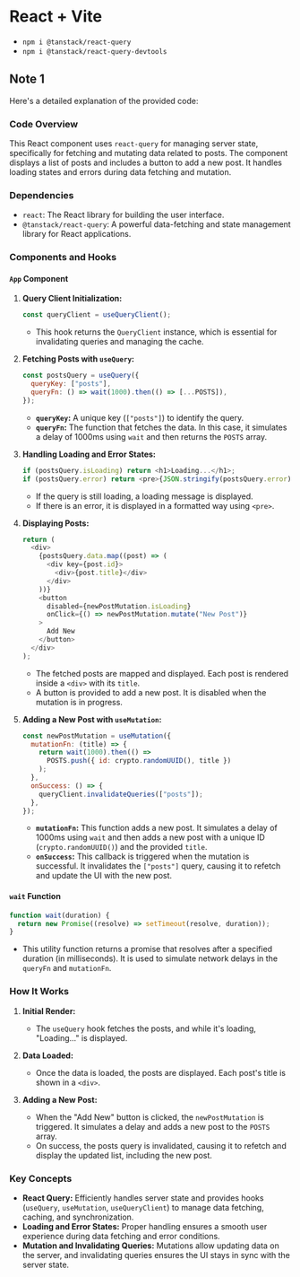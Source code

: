# React + Vite

- `npm i @tanstack/react-query`
- `npm i @tanstack/react-query-devtools`

## Note 1

Here's a detailed explanation of the provided code:

### Code Overview

This React component uses `react-query` for managing server state, specifically for fetching and mutating data related to posts. The component displays a list of posts and includes a button to add a new post. It handles loading states and errors during data fetching and mutation.

### Dependencies

- `react`: The React library for building the user interface.
- `@tanstack/react-query`: A powerful data-fetching and state management library for React applications.

### Components and Hooks

#### `App` Component

1. **Query Client Initialization:**

   ```javascript
   const queryClient = useQueryClient();
   ```

   - This hook returns the `QueryClient` instance, which is essential for invalidating queries and managing the cache.

2. **Fetching Posts with `useQuery`:**

   ```javascript
   const postsQuery = useQuery({
     queryKey: ["posts"],
     queryFn: () => wait(1000).then(() => [...POSTS]),
   });
   ```

   - **`queryKey`:** A unique key (`["posts"]`) to identify the query.
   - **`queryFn`:** The function that fetches the data. In this case, it simulates a delay of 1000ms using `wait` and then returns the `POSTS` array.

3. **Handling Loading and Error States:**

   ```javascript
   if (postsQuery.isLoading) return <h1>Loading...</h1>;
   if (postsQuery.error) return <pre>{JSON.stringify(postsQuery.error)}</pre>;
   ```

   - If the query is still loading, a loading message is displayed.
   - If there is an error, it is displayed in a formatted way using `<pre>`.

4. **Displaying Posts:**

   ```javascript
   return (
     <div>
       {postsQuery.data.map((post) => (
         <div key={post.id}>
           <div>{post.title}</div>
         </div>
       ))}
       <button
         disabled={newPostMutation.isLoading}
         onClick={() => newPostMutation.mutate("New Post")}
       >
         Add New
       </button>
     </div>
   );
   ```

   - The fetched posts are mapped and displayed. Each post is rendered inside a `<div>` with its `title`.
   - A button is provided to add a new post. It is disabled when the mutation is in progress.

5. **Adding a New Post with `useMutation`:**

   ```javascript
   const newPostMutation = useMutation({
     mutationFn: (title) => {
       return wait(1000).then(() =>
         POSTS.push({ id: crypto.randomUUID(), title })
       );
     },
     onSuccess: () => {
       queryClient.invalidateQueries(["posts"]);
     },
   });
   ```

   - **`mutationFn`:** This function adds a new post. It simulates a delay of 1000ms using `wait` and then adds a new post with a unique ID (`crypto.randomUUID()`) and the provided `title`.
   - **`onSuccess`:** This callback is triggered when the mutation is successful. It invalidates the `["posts"]` query, causing it to refetch and update the UI with the new post.

#### `wait` Function

```javascript
function wait(duration) {
  return new Promise((resolve) => setTimeout(resolve, duration));
}
```

- This utility function returns a promise that resolves after a specified duration (in milliseconds). It is used to simulate network delays in the `queryFn` and `mutationFn`.

### How It Works

1. **Initial Render:**
   - The `useQuery` hook fetches the posts, and while it's loading, "Loading..." is displayed.

2. **Data Loaded:**
   - Once the data is loaded, the posts are displayed. Each post's title is shown in a `<div>`.

3. **Adding a New Post:**
   - When the "Add New" button is clicked, the `newPostMutation` is triggered. It simulates a delay and adds a new post to the `POSTS` array.
   - On success, the posts query is invalidated, causing it to refetch and display the updated list, including the new post.

### Key Concepts

- **React Query:** Efficiently handles server state and provides hooks (`useQuery`, `useMutation`, `useQueryClient`) to manage data fetching, caching, and synchronization.
- **Loading and Error States:** Proper handling ensures a smooth user experience during data fetching and error conditions.
- **Mutation and Invalidating Queries:** Mutations allow updating data on the server, and invalidating queries ensures the UI stays in sync with the server state.

